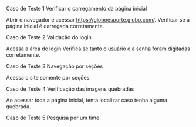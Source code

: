Caso de Teste 1 Verificar o carregamento da página inicial

Abrir o navegador e acessar https://globoesporte.globo.com/.
Verificar se a página inicial é carregada corretamente.

Caso de Teste 2 Validação do login

Acessa a área de login
Verifica se tanto o usuário e a senha foram digitadas corretamente.

Caso de Teste 3 Navegação por seções

Acessa o site somente por seções.

Caso de Teste 4 Verificação das imagens quebradas

Ao acessar toda a página inicial, tenta localizar caso tenha alguma quebrada.

Caso de Teste 5 Pesquisa por um time 







